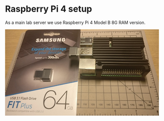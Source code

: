 # Raspberry Pi 4 setup

As a main lab server we use Raspberry Pi 4 Model B 8G RAM version.

![RPi 4 and USB flash](img/rpi-fit.png?raw=true "RPi 4 and USB flash")

